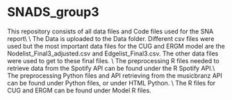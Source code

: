 # SNADS_group3
This repository consists of all data files and Code files used for the SNA report\\
\\
The Data is uploaded to the Data folder. Different csv files were used but the most important data files for the CUG and ERGM model are the Nodelist_Final3_adjusted.csv and Edgelist_Final3.csv. The other data files were used to get to these final files. \\
The preprocessing R files needed to retrieve data from the Spotify API can be found under the R Spotify API.\\
The preprocessing Python files and API retrieving from the musicbranz API can be found under Python files, or under HTML Python. \\
The R files for CUG and ERGM can be found under Model R files.

